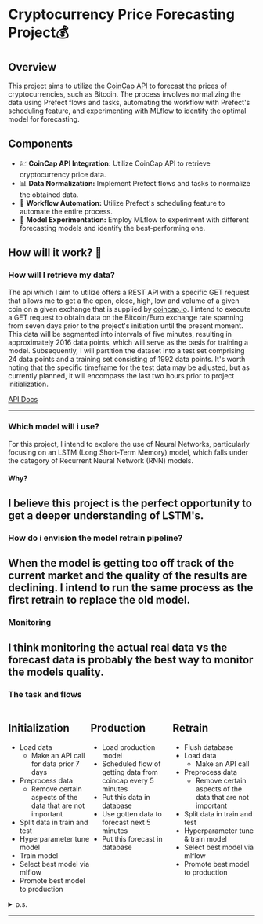 # Cryptocurrency Price Forecasting Project💰

## Overview
This project aims to utilize the [CoinCap API](https://docs.coincap.io/) to forecast the prices of cryptocurrencies, such as Bitcoin. The process involves normalizing the data using Prefect flows and tasks, automating the workflow with Prefect's scheduling feature, and experimenting with MLflow to identify the optimal model for forecasting.

## Components
<ul>
  <li>💹 <strong>CoinCap API Integration:</strong> Utilize CoinCap API to retrieve cryptocurrency price data.</li>
  <li>📊 <strong>Data Normalization:</strong> Implement Prefect flows and tasks to normalize the obtained data.</li>
  <li>🔄 <strong>Workflow Automation:</strong> Utilize Prefect's scheduling feature to automate the entire process.</li>
  <li>🧪 <strong>Model Experimentation:</strong> Employ MLflow to experiment with different forecasting models and identify the best-performing one.</li>
</ul>

## How will it work? 🤔
### How will I retrieve my data?

The api which I aim to utilize offers a REST API with a specific GET request that allows me to get a the open, close, high, low and volume of a given coin on a given exchange that is supplied by [coincap.io](https://coincap.io/). I intend to execute a GET request to obtain data on the Bitcoin/Euro exchange rate spanning from seven days prior to the project's initiation until the present moment. This data will be segmented into intervals of five minutes, resulting in approximately 2016 data points, which will serve as the basis for training a model. Subsequently, I will partition the dataset into a test set comprising 24 data points and a training set consisting of 1992 data points. It's worth noting that the specific timeframe for the test data may be adjusted, but as currently planned, it will encompass the last two hours prior to project initialization.

[API Docs](https://docs.coincap.io/#51da64d7-b83b-4fac-824f-3f06b6c8d944)

---
### Which model will i use?

For this project, I intend to explore the use of Neural Networks, particularly focusing on an LSTM (Long Short-Term Memory) model, which falls under the category of Recurrent Neural Network (RNN) models. 

#### Why?

I believe this project is the perfect opportunity to get a deeper understanding of LSTM's.
---
### How do i envision the model retrain pipeline?

When the model is getting too off track of the current market and the quality of the results are declining. I intend to run the same process as the first retrain to replace the old model.
---
### Monitoring

I think monitoring the actual real data vs the forecast data is probably the best way to monitor the models quality.  
---
### The task and flows
<div style="display: flex; justify-content: space-around;">

  <div style="flex-grow: 1;">
    <h2>Initialization</h2>
    <ul>
      <li>Load data
        <ul>
          <li>Make an API call for data prior 7 days</li>
        </ul>
      </li>
      <li>Preprocess data
        <ul>
          <li>Remove certain aspects of the data that are not important</li>
        </ul>
      </li>
      <li>Split data in train and test</li>
      <li>Hyperparameter tune model</li>
      <li>Train model</li>
      <li>Select best model via mlflow</li>
      <li>Promote best model to production</li>
    </ul>
  </div>

  <div style="flex-grow: 1;">
    <h2>Production</h2>
    <ul>
      <li>Load production model</li>
      <li>Scheduled flow of getting data from coincap every 5 minutes</li>
      <li>Put this data in database</li>
      <li>Use gotten data to forecast next 5 minutes</li>
      <li>Put this forecast in database</li>
    </ul>
  </div>

  <div style="flex-grow: 1;">
    <h2>Retrain</h2>
    <ul>
      <li>Flush database</li>
      <li>Load data
        <ul>
          <li>Make an API call</li>
        </ul>
      </li>
      <li>Preprocess data
        <ul>
          <li>Remove certain aspects of the data that are not important</li>
        </ul>
      </li>
      <li>Split data in train and test</li>
      <li>Hyperparameter tune & train model</li>
      <li>Select best model via mlflow</li>
      <li>Promote best model to production</li>
    </ul>
  </div>

</div>

<details>
  <summary>p.s.</summary>
  The actual flows & tasks may differ but this a good jumping off point.
</details>

------